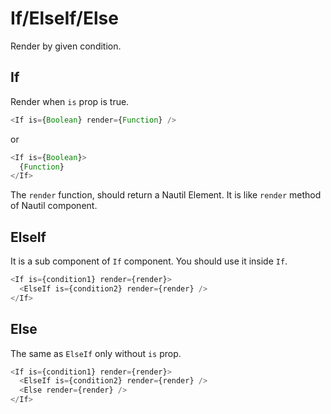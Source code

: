 # If/ElseIf/Else

Render by given condition.

## If

Render when `is` prop is true.

```js
<If is={Boolean} render={Function} />
```

or

```js
<If is={Boolean}>
  {Function}
</If>
```

The `render` function, should return a Nautil Element. It is like `render` method of Nautil component.

## ElseIf

It is a sub component of `If` component. You should use it inside `If`.

```js
<If is={condition1} render={render}>
  <ElseIf is={condition2} render={render} />
</If>
```

## Else

The same as `ElseIf` only without `is` prop.

```js
<If is={condition1} render={render}>
  <ElseIf is={condition2} render={render} />
  <Else render={render} />
</If>
```

